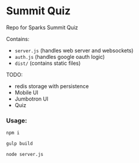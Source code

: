 # Summit Quiz

Repo for Sparks Summit Quiz

Contains:
* `server.js` (handles web server and websockets)
* `auth.js`   (handles google oauth logic)
* `dist/`     (contains static files)

TODO:
* redis storage with persistence
* Mobile UI
* Jumbotron UI
* Quiz


### Usage:

```sh
npm i
```

```sh
gulp build
```

```sh
node server.js
```

